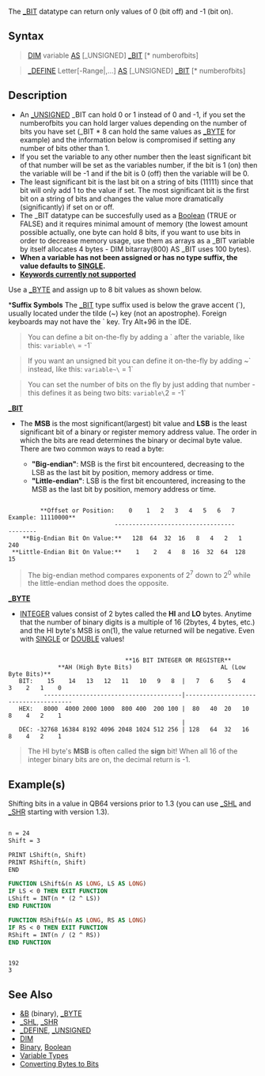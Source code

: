The [_BIT](_BIT) datatype can return only values of 0 (bit off) and -1 (bit on). 

## Syntax

> [DIM](DIM) variable [AS](AS) [_UNSIGNED] [_BIT](_BIT) [* numberofbits]

> [_DEFINE](_DEFINE) Letter[-Range|,...] [AS](AS) [_UNSIGNED] [_BIT](_BIT) [* numberofbits]

## Description

* An [_UNSIGNED](_UNSIGNED) _BIT can hold 0 or 1 instead of 0 and -1, if you set the numberofbits you can hold larger values depending on the number of bits you have set (_BIT * 8 can hold the same values as [_BYTE](_BYTE) for example) and the information below is compromised if setting any number of bits other than 1.
* If you set the variable to any other number then the least significant bit of that number will be set as the variables number, if the bit is 1 (on) then the variable will be -1 and if the bit is 0 (off) then the variable will be 0.
* The least significant bit is the last bit on a string of bits (11111) since that bit will only add 1 to the value if set. The most significant bit is the first bit on a string of bits and changes the value more dramatically (significantly) if set on or off.
* The _BIT datatype can be succesfully used as a [Boolean](Boolean) (TRUE or FALSE) and it requires minimal amount of memory (the lowest amount possible actually, one byte can hold 8 bits, if you want to use bits in order to decrease memory usage, use them as arrays as a _BIT variable by itself allocates 4 bytes - DIM bitarray(800) AS _BIT uses 100 bytes).
* **When a variable has not been assigned or has no type suffix, the value defaults to [SINGLE](SINGLE).**
* **[Keywords currently not supported](Keywords-currently-not-supported-by-QB64)** 

Use a [_BYTE](_BYTE) and assign up to 8 bit values as shown below.

***Suffix Symbols** The [_BIT](_BIT) type suffix used is below the grave accent (\`), usually located under the tilde (~) key (not an apostrophe). Foreign keyboards may not have the \` key. Try Alt+96 in the IDE.

> You can define a bit on-the-fly by adding a \` after the variable, like this: `variable\` = -1`

> If you want an unsigned bit you can define it on-the-fly by adding ~\` instead, like this: `variable~\` = 1`

> You can set the number of bits on the fly by just adding that number - this defines it as being two bits: `variable\`2 = -1`

**[_BIT](_BIT)**

* The **MSB** is the most significant(largest) bit value and **LSB** is the least significant bit of a binary or register memory address value. The order in which the bits are read determines the binary or decimal byte value. There are two common ways to read a byte:

  * **"Big-endian"**: MSB is the first bit encountered, decreasing to the LSB as the last bit by position, memory address or time.
  * **"Little-endian"**: LSB is the first bit encountered, increasing to the MSB as the last bit by position, memory address or time.

```text

         **Offset or Position:    0    1   2   3   4   5   6   7      Example: 11110000**
                              ----------------------------------             --------
    **Big-Endian Bit On Value:**   128  64  32  16   8   4   2   1                 240
 **Little-Endian Bit On Value:**    1    2   4   8  16  32  64  128                 15

```

> The big-endian method compares exponents of 2<sup>7</sup> down to 2<sup>0</sup> while the little-endian method does the opposite. 

**[_BYTE](_BYTE)**

* [INTEGER](INTEGER) values consist of 2 bytes called the **HI** and **LO** bytes. Anytime that the number of binary digits is a multiple of 16 (2bytes, 4 bytes, etc.) and the HI byte's MSB is on(1), the value returned will be negative. Even with [SINGLE](SINGLE) or [DOUBLE](DOUBLE) values! 

```text

                                 **16 BIT INTEGER OR REGISTER**
              **AH (High Byte Bits)                         AL (Low Byte Bits)**
   BIT:    15    14   13   12   11   10   9   8  |   7   6    5   4    3    2   1    0
          ---------------------------------------|--------------------------------------
   HEX:   8000  4000 2000 1000  800 400  200 100 |  80   40  20   10   8    4   2    1
                                                 |
   DEC: -32768 16384 8192 4096 2048 1024 512 256 | 128   64  32   16   8    4   2    1

```

> The HI byte's **MSB** is often called the **sign** bit! When all 16 of the integer binary bits are on, the decimal return is -1.  

## Example(s)

Shifting bits in a value in QB64 versions prior to 1.3 (you can use [_SHL](_SHL) and [_SHR](_SHR) starting with version 1.3).

```vb

n = 24
Shift = 3

PRINT LShift(n, Shift)
PRINT RShift(n, Shift)
END

FUNCTION LShift&(n AS LONG, LS AS LONG)
IF LS < 0 THEN EXIT FUNCTION
LShift = INT(n * (2 ^ LS))    
END FUNCTION

FUNCTION RShift&(n AS LONG, RS AS LONG)
IF RS < 0 THEN EXIT FUNCTION
RShift = INT(n / (2 ^ RS))
END FUNCTION 

```

```text

192
3

```

## See Also
 
* [&B](&B) (binary), [_BYTE](_BYTE)
* [_SHL](_SHL), [_SHR](_SHR)
* [_DEFINE](_DEFINE), [_UNSIGNED](_UNSIGNED)
* [DIM](DIM)
* [Binary](Binary), [Boolean](Boolean)
* [Variable Types](Variable-Types)
* [Converting Bytes to Bits](Converting-Bytes-to-Bits)
